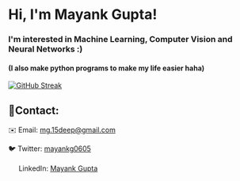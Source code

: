 # Hi, I'm Mayank Gupta!

### I'm interested in Machine Learning, Computer Vision and Neural Networks :)
#### (I also make python programs to make my life easier haha)

[![GitHub Streak](https://streak-stats.demolab.com?user=Mugta1&theme=highcontrast&hide_border=true)](https://git.io/streak-stats)

## 📱Contact:

 ✉️ Email: mg.15deep@gmail.com 
 
 🐦 Twitter: [mayankg0605]( https://x.com/mayankg0605 )
    

 <img src="https://github.com/Mugta1/Mugta1/assets/142477055/1371c157-fd9b-4a7e-acdc-cd84b41d563a" width="17" height="17">    LinkedIn: [Mayank Gupta](https://www.linkedin.com/in/mayankgupta05/)

<!---
Mugta1/Mugta1 is a ✨ special ✨ repository because its `README.md` (this file) appears on your GitHub profile.
You can click the Preview link to take a look at your changes.
--->
